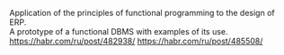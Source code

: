 Application of the principles of functional programming to the design of ERP.<br> 
A prototype of a functional DBMS with examples of its use.<br>
https://habr.com/ru/post/482938/
https://habr.com/ru/post/485508/
